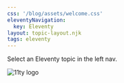 ```yaml
---
css: '/blog/assets/welcome.css'
eleventyNavigation:
  key: Eleventy
layout: topic-layout.njk
tags: eleventy
---
```


Select an Eleventy topic in the left nav.

![11ty logo](/blog/assets/11ty-logo.png '11ty logo')
